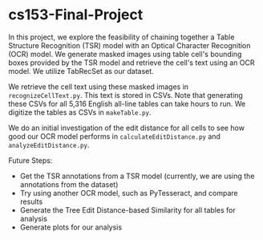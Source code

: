 # cs153-Final-Project

In this project, we explore the feasibility of chaining together a Table Structure Recognition (TSR) model with an Optical Character Recognition (OCR) model. We generate masked images using table cell's bounding boxes provided by the TSR model and retrieve the cell's text using an OCR model. We utilize TabRecSet as our dataset.

We retrieve the cell text using these masked images in `recognizeCellText.py`. This text is stored in CSVs. Note that generating these CSVs for all 5,316 English all-line tables can take hours to run. We digitize the tables as CSVs in `makeTable.py`.

We do an initial investigation of the edit distance for all cells to see how good our OCR model performs in `calculateEditDistance.py` and `analyzeEditDistance.py`. 

Future Steps:
 - Get the TSR annotations from a TSR model (currently, we are using the annotations from the dataset)
 - Try using another OCR model, such as PyTesseract, and compare results
 - Generate the Tree Edit Distance-based Similarity for all tables for analysis
 - Generate plots for our analysis
